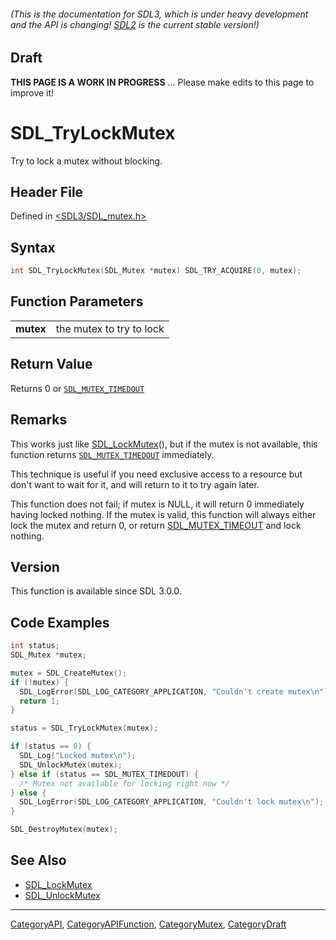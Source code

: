###### (This is the documentation for SDL3, which is under heavy development and the API is changing! [SDL2](https://wiki.libsdl.org/SDL2/) is the current stable version!)

## Draft

**THIS PAGE IS A WORK IN PROGRESS** ... Please make edits to this page to improve it!
# SDL_TryLockMutex

Try to lock a mutex without blocking.

## Header File

Defined in [<SDL3/SDL_mutex.h>](https://github.com/libsdl-org/SDL/blob/main/include/SDL3/SDL_mutex.h)

## Syntax

```c
int SDL_TryLockMutex(SDL_Mutex *mutex) SDL_TRY_ACQUIRE(0, mutex);

```

## Function Parameters

|               |                          |
| ------------- | ------------------------ |
| **mutex**     | the mutex to try to lock |

## Return Value

Returns 0 or [`SDL_MUTEX_TIMEDOUT`](SDL_MUTEX_TIMEDOUT)

## Remarks

This works just like [SDL_LockMutex](SDL_LockMutex)(), but if the mutex is
not available, this function returns
[`SDL_MUTEX_TIMEDOUT`](SDL_MUTEX_TIMEDOUT) immediately.

This technique is useful if you need exclusive access to a resource but
don't want to wait for it, and will return to it to try again later.

This function does not fail; if mutex is NULL, it will return 0 immediately
having locked nothing. If the mutex is valid, this function will always
either lock the mutex and return 0, or return
[SDL_MUTEX_TIMEOUT](SDL_MUTEX_TIMEOUT) and lock nothing.

## Version

This function is available since SDL 3.0.0.

## Code Examples

```c
int status;
SDL_Mutex *mutex;

mutex = SDL_CreateMutex();
if (!mutex) {
  SDL_LogError(SDL_LOG_CATEGORY_APPLICATION, "Couldn't create mutex\n");
  return 1;
}

status = SDL_TryLockMutex(mutex);

if (status == 0) {
  SDL_Log("Locked mutex\n");
  SDL_UnlockMutex(mutex);
} else if (status == SDL_MUTEX_TIMEDOUT) {
  /* Mutex not available for locking right now */
} else {
  SDL_LogError(SDL_LOG_CATEGORY_APPLICATION, "Couldn't lock mutex\n");
}

SDL_DestroyMutex(mutex);
```

## See Also

* [SDL_LockMutex](SDL_LockMutex)
* [SDL_UnlockMutex](SDL_UnlockMutex)

----
[CategoryAPI](CategoryAPI), [CategoryAPIFunction](CategoryAPIFunction), [CategoryMutex](CategoryMutex), [CategoryDraft](CategoryDraft)


